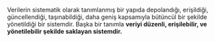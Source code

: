 Verilerin sistematik olarak tanımlanmış bir yapıda depolandığı, erişildiği, güncellendiği, taşınabildiği, daha geniş kapsamıyla bütüncül bir şekilde yönetildiği bir sistemdir. Başka bir tanımla **veriyi düzenli, erişilebilir, ve yönetilebilir şekilde saklayan sistemdir.**
